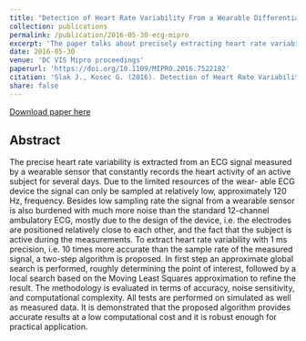 ```yaml
---
title: "Detection of Heart Rate Variability From a Wearable Differential ECG Device"
collection: publications
permalink: /publication/2016-05-30-ecg-mipro
excerpt: 'The paper talks about precisely extracting heart rate variability from noise ECG signal extracted from mobile sensor using MLS based approximation.'
date: 2016-05-30
venue: 'DC VIS Mipro proceedings'
paperurl: 'https://doi.org/10.1109/MIPRO.2016.7522182'
citation: 'Slak J., Kosec G. (2016). Detection of Heart Rate Variability From a Wearable Differential ECG Device, DC VIS Mipro proceedings, Croatia, Opatija, 30. May 2016.'
share: false
---
```


[Download paper here]({{site.baseurl}}/files/CP_2016_SlakKosec_Mipro.pdf)

## Abstract

The precise heart rate variability is extracted from an ECG signal measured by a wearable sensor
that constantly records the heart activity of an active subject for several days. Due to the limited
resources of the wear- able ECG device the signal can only be sampled at relatively low,
approximately 120 Hz, frequency. Besides low sampling rate the signal from a wearable sensor is also
burdened with much more noise than the standard 12-channel ambulatory ECG, mostly due to the design
of the device, i.e. the electrodes are positioned relatively close to each other, and the fact
that the subject is active during the measurements. To extract heart rate variability with 1 ms
precision, i.e. 10 times more accurate than the sample rate of the measured signal, a two-step
algorithm is proposed. In first step an approximate global search is performed, roughly determining
the point of interest, followed by a local search based on the Moving Least Squares approximation
to refine the result. The methodology is evaluated in terms of accuracy, noise sensitivity, and
computational complexity. All tests are performed on simulated as well as measured data. It is
demonstrated that the proposed algorithm provides accurate results at a low computational cost and
it is robust enough for practical application.
